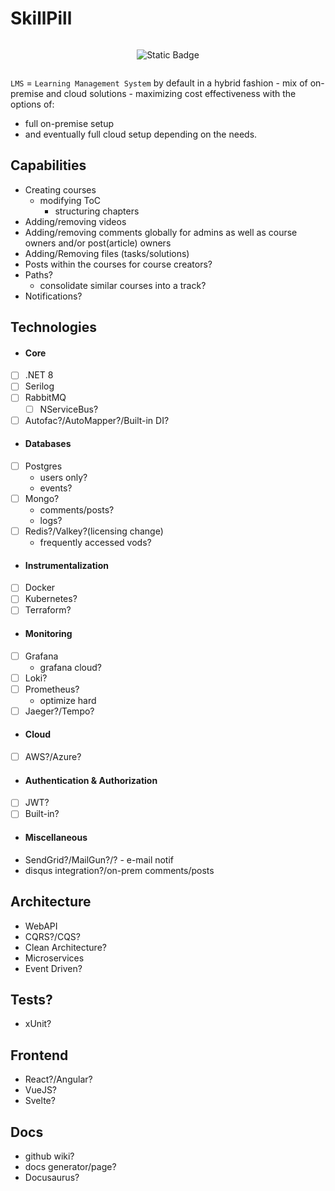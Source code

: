 # SkillPill

<div style="display: flex; flex-wrap: wrap; justify-content: center; align-items: center; text-align: center;">

  ![Static Badge](https://img.shields.io/badge/under-construction-yellow)
  
</div>

`LMS` = `Learning Management System` by default in a hybrid fashion - mix of on-premise and cloud solutions - maximizing cost effectiveness with the options of:
- full on-premise setup 
- and eventually full cloud setup 
depending on the needs.


## Capabilities 
- Creating courses
  - modifying ToC
    - structuring chapters
- Adding/removing videos
- Adding/removing comments globally for admins as well as course owners and/or post(article) owners
- Adding/Removing files (tasks/solutions)
- Posts within the courses for course creators?
- Paths?
  - consolidate similar courses into a track?
- Notifications?

## Technologies
* #### Core
- [ ] .NET 8
- [ ] Serilog
- [ ] RabbitMQ
  - [ ] NServiceBus?
- [ ] Autofac?/AutoMapper?/Built-in DI?

* #### Databases
- [ ] Postgres
  - users only?
  - events?
- [ ] Mongo?
  - comments/posts?
  - logs?
- [ ] Redis?/Valkey?(licensing change)
  - frequently accessed vods?

* #### Instrumentalization
- [ ] Docker
- [ ] Kubernetes?
- [ ] Terraform?

* #### Monitoring
- [ ] Grafana
  - grafana cloud?
- [ ] Loki?
- [ ] Prometheus?
  - optimize hard
- [ ] Jaeger?/Tempo?

* #### Cloud
- [ ] AWS?/Azure?

* #### Authentication & Authorization
- [ ] JWT?
- [ ] Built-in?

* #### Miscellaneous
- SendGrid?/MailGun?/? - e-mail notif
- disqus integration?/on-prem comments/posts

## Architecture
- WebAPI
- CQRS?/CQS?
- Clean Architecture?
- Microservices
- Event Driven?

## Tests?
- xUnit?

## Frontend
- React?/Angular?
- VueJS?
- Svelte?

## Docs
- github wiki?
- docs generator/page?
- Docusaurus?
